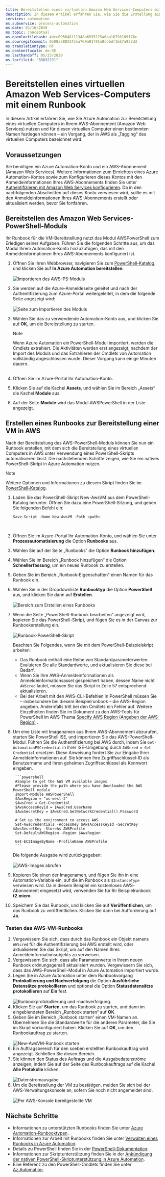 ```yaml
---
title: Bereitstellen eines virtuellen Amazon Web Services-Computers mit einem Azure Automation-Runbook
description: In diesem Artikel erfahren Sie, wie Sie die Erstellung eines virtuellen Amazon Web Services-Computers automatisieren.
services: automation
ms.subservice: process-automation
ms.date: 03/16/2018
ms.topic: conceptual
ms.openlocfilehash: 4dcc095648111348a6935225a6aa10798109f76e
ms.sourcegitcommit: 0b80a5802343ea769a91f91a8cdbdf1b67a932d3
ms.translationtype: HT
ms.contentlocale: de-DE
ms.lasthandoff: 05/25/2020
ms.locfileid: "83832231"
---
```

# <a name="deploy-an-amazon-web-services-vm-with-a-runbook"></a>Bereitstellen eines virtuellen Amazon Web Services-Computers mit einem Runbook

In diesem Artikel erfahren Sie, wie Sie Azure Automation zur Bereitstellung eines virtuellen Computers in Ihrem AWS-Abonnement (Amazon Web Services) nutzen und für diesen virtuellen Computer einen bestimmten Namen festlegen können – ein Vorgang, der in AWS als „Tagging“ des virtuellen Computers bezeichnet wird.

## <a name="prerequisites"></a>Voraussetzungen

Sie benötigen ein Azure Automation-Konto und ein AWS-Abonnement (Amazon Web Services). Weitere Informationen zum Einrichten eines Azure Automation-Kontos sowie zum Konfigurieren dieses Kontos mit den Anmeldeinformationen Ihres AWS-Abonnements finden Sie unter [Authentifizieren mit Amazon Web Services konfigurieren](automation-config-aws-account.md). Da in den nachfolgenden Abschnitten auf dieses Konto verwiesen wird, sollte es mit den Anmeldeinformationen Ihres AWS-Abonnements erstellt oder aktualisiert werden, bevor Sie fortfahren.

## <a name="deploy-amazon-web-services-powershell-module"></a>Bereitstellen des Amazon Web Services-PowerShell-Moduls

Ihr Runbook für die VM-Bereitstellung nutzt das Modul AWSPowerShell zum Erledigen seiner Aufgaben. Führen Sie die folgenden Schritte aus, um das Modul Ihrem Automation-Konto hinzuzufügen, das mit den Anmeldeinformationen Ihres AWS-Abonnements konfiguriert ist.  

1. Öffnen Sie Ihren Webbrowser, navigieren Sie zum [PowerShell-Katalog](https://www.powershellgallery.com/packages/AWSPowerShell/), und klicken Sie auf **In Azure Automation bereitstellen**.<br><br> ![Importieren des AWS-PS-Moduls](./media/automation-scenario-aws-deployment/powershell-gallery-download-awsmodule.png)
2. Sie werden auf die Azure-Anmeldeseite geleitet und nach der Authentifizierung zum Azure-Portal weitergeleitet, in dem die folgende Seite angezeigt wird:<br><br> ![Seite zum Importieren des Moduls](./media/automation-scenario-aws-deployment/deploy-aws-powershell-module-parameters.png)
3. Wählen Sie das zu verwendende Automation-Konto aus, und klicken Sie auf **OK**, um die Bereitstellung zu starten.

   > [!NOTE]
   > Wenn Azure Automation ein PowerShell-Modul importiert, werden die Cmdlets extrahiert. Die Aktivitäten werden erst angezeigt, nachdem der Import des Moduls und das Extrahieren der Cmdlets von Automation vollständig abgeschlossen wurde. Dieser Vorgang kann einige Minuten dauern.  
   > <br>

1. Öffnen Sie im Azure-Portal Ihr Automation-Konto.
2. Klicken Sie auf die Kachel **Assets**, und wählen Sie im Bereich „Assets“ die Kachel **Module** aus.
3. Auf der Seite **Module** wird das Modul AWSPowerShell in der Liste angezeigt.

## <a name="create-aws-deploy-vm-runbook"></a>Erstellen eines Runbooks zur Bereitstellung einer VM in AWS

Nach der Bereitstellung des AWS-PowerShell-Moduls können Sie nun ein Runbook erstellen, mit dem sich die Bereitstellung eines virtuellen Computers in AWS unter Verwendung eines PowerShell-Skripts automatisieren lässt. Die nachstehenden Schritte zeigen, wie Sie ein natives PowerShell-Skript in Azure Automation nutzen.  

> [!NOTE]
> Weitere Optionen und Informationen zu diesem Skript finden Sie im [PowerShell-Katalog](https://www.powershellgallery.com/packages/New-AwsVM/).
> 

1. Laden Sie das PowerShell-Skript New-AwsVM aus dem PowerShell-Katalog herunter. Öffnen Sie dazu eine PowerShell-Sitzung, und geben Sie folgenden Befehl ein:<br>
   ```powershell
   Save-Script -Name New-AwsVM -Path <path>
   ```
   <br>
2. Öffnen Sie im Azure-Portal Ihr Automation-Konto, und wählen Sie unter **Prozessautomatisierung** die Option **Runbooks** aus.  
3. Wählen Sie auf der Seite „Runbooks“ die Option **Runbook hinzufügen**.
4. Wählen Sie im Bereich „Runbook hinzufügen“ die Option **Schnellerfassung**, um ein neues Runbook zu erstellen.
5. Geben Sie im Bereich „Runbook-Eigenschaften“ einen Namen für das Runbook ein.
6. Wählen Sie in der Dropdownliste **Runbooktyp** die Option **PowerShell** aus, und klicken Sie dann auf **Erstellen**.<br><br> ![Bereich zum Erstellen eines Runbooks](./media/automation-scenario-aws-deployment/runbook-quickcreate-properties.png)
7. Wenn die Seite „PowerShell-Runbook bearbeiten“ angezeigt wird, kopieren Sie das PowerShell-Skript, und fügen Sie es in der Canvas zur Runbookerstellung ein.<br><br> ![Runbook-PowerShell-Skript](./media/automation-scenario-aws-deployment/runbook-powershell-script.png)<br>
   
    Beachten Sie Folgendes, wenn Sie mit dem PowerShell-Beispielskript arbeiten:

    * Das Runbook enthält eine Reihe von Standardparameterwerten. Evaluieren Sie alle Standardwerte, und aktualisieren Sie diese bei Bedarf.
    * Wenn Sie Ihre AWS-Anmeldeinformationen als Anmeldeinformationsasset gespeichert haben, dessen Name nicht `AWScred` lautet, müssen Sie das Skript in Zeile 57 entsprechend aktualisieren.  
    * Bei der Arbeit mit den AWS-CLI-Befehlen in PowerShell müssen Sie – insbesondere bei diesem Beispielrunbook – die AWS-Region angeben. Andernfalls tritt bei den Cmdlets ein Fehler auf. Weitere Einzelheiten finden Sie im Dokument zu den AWS-Tools für PowerShell im AWS-Thema [Specify AWS Region (Angeben der AWS-Region)](https://docs.aws.amazon.com/powershell/latest/userguide/pstools-installing-specifying-region.html) .  

8. Um eine Liste mit Imagenamen aus Ihrem AWS-Abonnement abzurufen, starten Sie PowerShell ISE, und importieren Sie das AWS-PowerShell-Modul. Führen Sie die Authentifizierung bei AWS durch, indem Sie `Get-AutomationPSCredential` in Ihrer ISE-Umgebung durch `AWScred = Get-Credential` ersetzen. Diese Anweisung fordert Sie zur Eingabe Ihrer Anmeldeinformationen auf. Sie können Ihre Zugriffsschlüssel-ID als Benutzername und Ihren geheimen Zugriffsschlüssel als Kennwort eingeben. 

        ```powershell
        #Sample to get the AWS VM available images
        #Please provide the path where you have downloaded the AWS PowerShell module
        Import-Module AWSPowerShell
        $AwsRegion = "us-west-2"
        $AwsCred = Get-Credential
        $AwsAccessKeyId = $AwsCred.UserName
        $AwsSecretKey = $AwsCred.GetNetworkCredential().Password
   
        # Set up the environment to access AWS
        Set-AwsCredentials -AccessKey $AwsAccessKeyId -SecretKey $AwsSecretKey -StoreAs AWSProfile
        Set-DefaultAWSRegion -Region $AwsRegion
   
        Get-EC2ImageByName -ProfileName AWSProfile
        ```
        
    Die folgende Ausgabe wird zurückgegeben:<br><br>
   ![AWS-Images abrufen](./media/automation-scenario-aws-deployment/powershell-ise-output.png)<br>  
9. Kopieren Sie einen der Imagenamen, und fügen Sie ihn in eine Automation-Variable ein, auf die im Runbook als `$InstanceType` verwiesen wird. Da in diesem Beispiel ein kostenloses AWS-Abonnement eingesetzt wird, verwenden Sie für Ihr Beispielrunbook **t2.micro**.  
10. Speichern Sie das Runbook, und klicken Sie auf **Veröffentlichen**, um das Runbook zu veröffentlichen. Klicken Sie dann bei Aufforderung auf **Ja**.

### <a name="test-the-aws-vm-runbook"></a>Testen des AWS-VM-Runbooks

1. Vergewissern Sie sich, dass durch das Runbook ein Objekt namens `AWScred` für die Authentifizierung bei AWS erstellt wird, oder aktualisieren Sie das Skript, um auf den Namen Ihres Anmeldeinformationsobjekts zu verweisen.    
2. Vergewissern Sie sich, dass alle Parameterwerte in Ihrem neuen Runbook ordnungsgemäß aktualisiert wurden.
Vergewissern Sie sich, dass das AWS-PowerShell-Modul in Azure Automation importiert wurde.  
3. Legen Sie in Azure Automation unter dem Runbookvorgang **Protokollierung und Nachverfolgung** die Option **Ausführliche Datensätze protokollieren** und optional die Option **Statusdatensätze protokollieren** auf **Ein** fest.<br><br> ![Runbookprotokollierung und -nachverfolgung](./media/automation-scenario-aws-deployment/runbook-settings-logging-and-tracing.png).  
4. Klicken Sie auf **Starten**, um das Runbook zu starten, und dann im eingeblendeten Bereich „Runbook starten“ auf **OK**.
5. Geben Sie im Bereich „Runbook starten“ einen VM-Namen an. Übernehmen Sie die Standardwerte für die anderen Parameter, die Sie im Skript vorkonfiguriert haben. Klicken Sie auf **OK**, um den Runbookauftrag zu starten.<br><br> ![New-AwsVM-Runbook starten](./media/automation-scenario-aws-deployment/runbook-start-job-parameters.png)
6. Ein Auftragsbereich für den soeben erstellten Runbookauftrag wird angezeigt. Schließen Sie diesen Bereich.
7. Sie können den Status des Auftrags und die Ausgabedatenströme anzeigen, indem Sie auf der Seite des Runbookauftrags auf die Kachel **Alle Protokolle** klicken.<br><br> ![Datenstromausgabe](./media/automation-scenario-aws-deployment/runbook-job-streams-output.png)
8. Um die Bereitstellung der VM zu bestätigen, melden Sie sich bei der AWS-Verwaltungskonsole an, sofern Sie noch nicht angemeldet sind.<br><br> ![Per AWS-Konsole bereitgestellte VM](./media/automation-scenario-aws-deployment/aws-instances-status.png)

## <a name="next-steps"></a>Nächste Schritte
 
* Informationen zu unterstützten Runbooks finden Sie unter [Azure Automation-Runbooktypen](automation-runbook-types.md).
* Informationen zur Arbeit mit Runbooks finden Sie unter [Verwalten eines Runbooks in Azure Automation](manage-runbooks.md).
* Details zu PowerShell finden Sie in der [PowerShell-Dokumentation](https://docs.microsoft.com/powershell/scripting/overview).
* Informationen zur Skriptunterstützung finden Sie in der [Ankündigung der nativen PowerShell-Skriptunterstützung in Azure Automation](https://azure.microsoft.com/blog/announcing-powershell-script-support-azure-automation-2/).
* Eine Referenz zu den PowerShell-Cmdlets finden Sie unter [Az.Automation](https://docs.microsoft.com/powershell/module/az.automation/?view=azps-3.7.0#automation
).